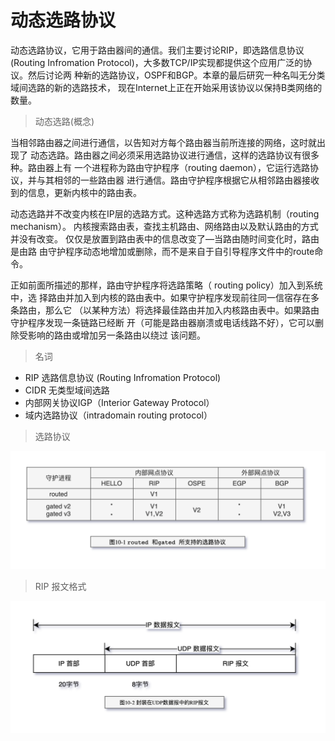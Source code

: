 # 动态选路协议

动态选路协议，它用于路由器间的通信。我们主要讨论RIP，即选路信息协议
(Routing Infromation Protocol)，大多数TCP/IP实现都提供这个应用广泛的协议。然后讨论两
种新的选路协议，OSPF和BGP。本章的最后研究一种名叫无分类域间选路的新的选路技术，
现在Internet上正在开始采用该协议以保持B类网络的数量。

> 动态选路(概念)

当相邻路由器之间进行通信，以告知对方每个路由器当前所连接的网络，这时就出现了
动态选路。路由器之间必须采用选路协议进行通信，这样的选路协议有很多种。路由器上有
一个进程称为路由守护程序（routing daemon），它运行选路协议，并与其相邻的一些路由器
进行通信。路由守护程序根据它从相邻路由器接收到的信息，更新内核中的路由表。

动态选路并不改变内核在IP层的选路方式。这种选路方式称为选路机制（routing mechanism）。
内核搜索路由表，查找主机路由、网络路由以及默认路由的方式并没有改变。
仅仅是放置到路由表中的信息改变了—当路由随时间变化时，路由是由路
由守护程序动态地增加或删除，而不是来自于自引导程序文件中的route命令。

正如前面所描述的那样，路由守护程序将选路策略（ routing policy）加入到系统中，选
择路由并加入到内核的路由表中。如果守护程序发现前往同一信宿存在多条路由，那么它
（以某种方法）将选择最佳路由并加入内核路由表中。如果路由守护程序发现一条链路已经断
开（可能是路由器崩溃或电话线路不好），它可以删除受影响的路由或增加另一条路由以绕过
该问题。

> 名词

- RIP 选路信息协议 (Routing Infromation Protocol)
- CIDR 无类型域间选路
- 内部网关协议IGP（Interior Gateway Protocol）
- 域内选路协议（intradomain routing protocol）

> 选路协议

![TCP-IP-10-1.png](./images/TCP-IP-10-1.png)

> RIP 报文格式

![TCP-IP-10-2.png](./images/TCP-IP-10-2.png)
